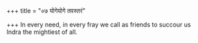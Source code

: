 +++
title = "०७ योगेयोगे तवस्तरं"

+++
In every need, in every fray we call as friends to succour us  
     Indra the mightiest of all.
